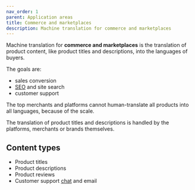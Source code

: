 ```yaml
---
nav_order: 1
parent: Application areas
title: Commerce and marketplaces
description: Machine translation for commerce and marketplaces
---
```


Machine translation for **commerce and marketplaces** is the translation of product content, like product titles and descriptions, into the languages of buyers.

The goals are:

* sales conversion
* [SEO](seo.md) and site search
* customer support

The top merchants and platforms cannot human-translate all products into all languages, because of the scale.

The translation of product titles and descriptions is handled by the platforms, merchants or brands themselves.

## Content types

* Product titles
* Product descriptions
* Product reviews
* Customer support [chat](live-chat.md) and email
